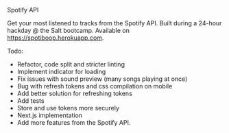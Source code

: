 Spotify API

Get your most listened to tracks from the Spotify API.
Built during a 24-hour hackday @ the Salt bootcamp.
Available on https://spotiboop.herokuapp.com. 

Todo:
- Refactor, code split and stricter linting
- Implement indicator for loading
- Fix issues with sound preview (many songs playing at once)
- Bug with refresh tokens and css compilation on mobile
- Add better solution for refreshing tokens
- Add tests
- Store and use tokens more securely
- Next.js implementation
- Add more features from the Spotify API.
